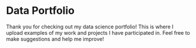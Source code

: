 # Data Portfolio
Thank you for checking out my data science portfolio! This is where I upload examples of my work and projects I have participated in. Feel free to make suggestions and help me improve!
